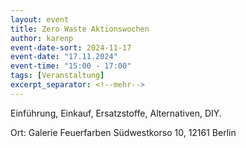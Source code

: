 ```yaml
---
layout: event
title: Zero Waste Aktionswochen
author: karenp
event-date-sort: 2024-11-17
event-date: "17.11.2024"
event-time: "15:00 - 17:00"
tags: [Veranstaltung]
excerpt_separator: <!--mehr-->
---
```


Einführung, Einkauf, Ersatzstoffe, Alternativen, DIY.<!--mehr-->

Ort: Galerie Feuerfarben
Südwestkorso 10, 12161 Berlin
